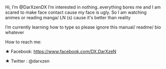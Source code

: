Hi, I’m @DarXzenDX
I’m interested in nothing..everything bores me and I am scared to make face contact cause my face is ugly.
So I am watching animes or reading manga/ LN (s) cause it's better than reality

I’m currently learning how to type so please ignore this manual/ readme/ bio whatever

How to reach me:

★ Facebook: https://www.facebook.com/DX.DarXzeN

★ Twitter : @darxzen

